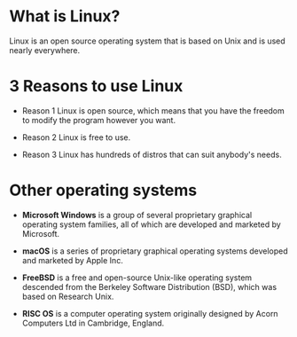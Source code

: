 # What is Linux?

Linux is an open source operating system that is based on Unix and is used nearly everywhere. 
 
# 3 Reasons to use Linux

* Reason 1
Linux is open source, which means that you have the freedom to modify the program however you want.

* Reason 2
Linux is free to use.

* Reason 3
Linux has hundreds of distros that can suit anybody's needs.

# Other operating systems

* **Microsoft Windows** is a group of several proprietary graphical operating system families, all of which are developed and marketed by Microsoft. 

* **macOS** is a series of proprietary graphical operating systems developed and marketed by Apple Inc. 

* **FreeBSD** is a free and open-source Unix-like operating system descended from the Berkeley Software Distribution (BSD), which was based on Research Unix.

* **RISC OS** is a computer operating system originally designed by Acorn Computers Ltd in Cambridge, England. 

